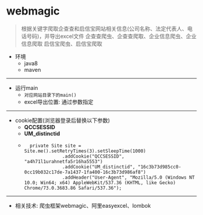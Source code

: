 # webmagic
> 根据关键字爬取企查查和启信宝网站相关信息(公司名称、法定代表人、电话号码)，并导出excel文件
> 企查查爬虫、企查查爬取、企业信息爬虫、企业信息爬取
> 启信宝爬虫、启信宝爬取
+ 环境
    + java8
    + maven
---
+ 运行main
    + `对应网站目录下的main()`
    + excel导出位置: 通过参数指定
---
+ cookie配置(浏览器登录后替换以下参数)
    + **QCCSESSID**
    + **UM_distinctid**
    + ```
        private Site site = Site.me().setRetryTimes(3).setSleepTime(1000)
                    .addCookie("QCCSESSID", "a4h71l1urahnetfa5r16ha5553")
                    .addCookie("UM_distinctid", "16c3b73d985cc0-0cc19b032c17de-7a1437-1fa400-16c3b73d986af8")
                    .addHeader("User-Agent", "Mozilla/5.0 (Windows NT 10.0; Win64; x64) AppleWebKit/537.36 (KHTML, like Gecko) Chrome/73.0.3683.86 Safari/537.36");
      ```
---
+ 相关技术: 爬虫框架webmagic、阿里easyexcel、lombok
